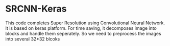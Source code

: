 # SRCNN-Keras

This code completes Super Resolution using Convolutional Neural Network. It is based on keras platform. For time saving, it decomposes image into blocks and handle them seperately. So we need to preprocess the images into several 32\*32 blcoks
